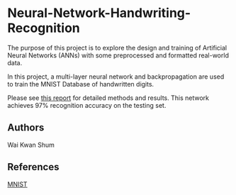 # Neural-Network-Handwriting-Recognition
The purpose of this project is to explore the design and training of Artificial Neural Networks (ANNs) with some preprocessed and formatted real-world data.

In this project, a multi-layer neural network and backpropagation are used to train the MNIST Database of handwritten digits.

Please see [this report](MNIST_ANN_report.pdf) for detailed methods and results. This network achieves 97% recognition accuracy on the testing set.

## Authors
Wai Kwan Shum

## References
[MNIST](http://yann.lecun.com/exdb/mnist/)